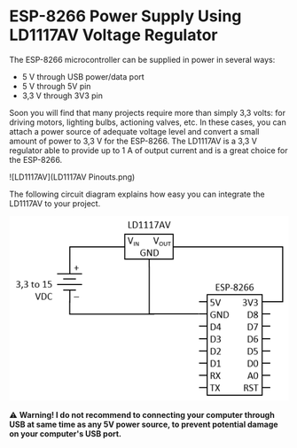 # ESP-8266 Power Supply Using LD1117AV Voltage Regulator

The ESP-8266 microcontroller can be supplied in power in several ways:

* 5 V through USB power/data port
* 5 V through 5V pin
* 3,3 V through 3V3 pin

Soon you will find that many projects require more than simply 3,3 volts: for driving motors, lighting bulbs, actioning valves, etc. In these cases, you can attach a power source of adequate voltage level and convert a small amount of power to 3,3 V for the ESP-8266. The LD1117AV is a 3,3 V regulator able to provide up to 1 A of output current and is a great choice for the ESP-8266.

![LD1117AV](LD1117AV Pinouts.png)

The following circuit diagram explains how easy you can integrate the LD1117AV to your project.

![circuit](Circuit.png)

⚠ **Warning! I do not recommend to connecting your computer through USB at same time as any 5V power source, to prevent potential damage on your computer's USB port.**
